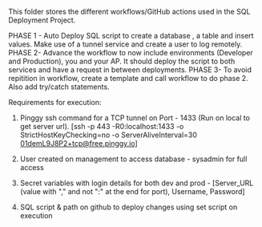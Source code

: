 This folder stores the different workflows/GitHub actions used in the SQL Deployment Project.

PHASE 1 - Auto Deploy SQL script to create a database , a table and insert values. Make use of a tunnel service and create a user to log remotely.
PHASE 2- Advance the workflow to now include environments (Developer and Production), you and your AP. It should deploy the script to both services and have a request in between deployments.
PHASE 3- To avoid repitition in workflow, create a template and call workflow to do phase 2. Also add try/catch statements.


Requirements for execution:
1. Pinggy ssh command for a TCP tunnel on Port - 1433 (Run on local to get server url).
[ssh -p 443 -R0:localhost:1433 -o StrictHostKeyChecking=no -o ServerAliveInterval=30 01demL9J8P2+tcp@free.pinggy.io]

2. User created on management to access database - sysadmin for full access

3. Secret variables with login details for both dev and prod - 
[Server_URL (value with "," and not ":" at the end for port), Username, Password]

4. SQL script & path on github to deploy changes using set script on execution
